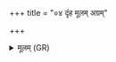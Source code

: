 +++
title = "०४ दृंह मूलम् अग्रम्"

+++
<details><summary>मूलम् (GR)</summary>

दृंह मूलम् अग्रं यच्छ  
वि मध्यं यमयौषधे ।  
केशवर्धनम् अस्य् आथर्वणं  
केशदृंहणम् अस्य् आथर्वणम् ॥
</details>